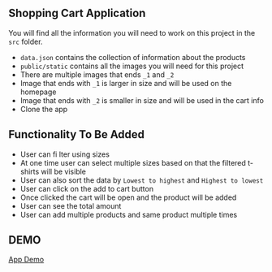 ## Shopping Cart Application

You will find all the information you will need to work on this project in the `src` folder.

- `data.json` contains the collection of information about the products
- `public/static` contains all the images you will need for this project
- There are multiple images that ends `_1` and `_2`
- Image that ends with `_1` is larger in size and will be used on the homepage
- Image that ends with `_2` is smaller in size and will be used in the cart info
- Clone the app

## Functionality To Be Added

- User can fi lter using sizes
- At one time user can select multiple sizes based on that the filtered t-shirts will be visible
- User can also sort the data by `Lowest to highest` and `Highest to lowest`
- User can click on the add to cart button
- Once clicked the cart will be open and the product will be added
- User can see the total amount
- User can add multiple products and same product multiple times

## DEMO

[App Demo](https://ac-cart.vercel.app/)
